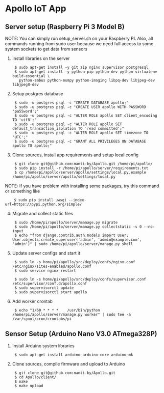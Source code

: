Apollo IoT App
==============


Server setup (Raspberry Pi 3 Model B)
-------------------------------------

NOTE: You can simply run setup_server.sh on your Raspberry PI. Also, all commands running from sudo user because we
need full access to some system sockets to get data from sensors

1. Install libraries on the server

        $ sudo apt-get install -y git zip nginx supervisor postgresql
        $ sudo apt-get install -y python-pip python-dev python-virtualenv build-essential \
          python-smbus python-numpy python-imaging libpq-dev libjpeg-dev libjpeg8-dev


3. Setup postgres database

        $ sudo -u postgres psql -c "CREATE DATABASE apollo;"
        $ sudo -u postgres psql -c "CREATE USER apollo WITH PASSWORD 'pa55word';"
        $ sudo -u postgres psql -c "ALTER ROLE apollo SET client_encoding TO 'utf8';"
        $ sudo -u postgres psql -c "ALTER ROLE apollo SET default_transaction_isolation TO 'read committed';"
        $ sudo -u postgres psql -c "ALTER ROLE apollo SET timezone TO 'UTC';"
        $ sudo -u postgres psql -c "GRANT ALL PRIVILEGES ON DATABASE apollo TO apollo;"


3. Clone sources, install app requirements and setup local config

        $ git clone git@github.com:manti-by/Apollo.git /home/pi/apollo/
        $ sudo pip install -r /home/pi/apollo/server/requirements.txt
        $ cp /home/pi/apollo/server/apollo/settings/local.py.example /home/pi/apollo/server/apollo/settings/local.py

NOTE: If you have problem with installing some packages, try this command or something like

        $ sudo pip install uwsgi --index-url=https://pypi.python.org/simple/


4. Migrate and collect static files

        $ sudo /home/pi/apollo/server/manage.py migrate
        $ sudo /home/pi/apollo/server/manage.py collectstatic -v 0 --no-input
        $ echo "from django.contrib.auth.models import User; User.objects.create_superuser('admin', 'admin@example.com', 'admin')" | sudo /home/pi/apollo/server/manage.py shell


5. Update server configs and start it

        $ sudo ln -s home/pi/apollo/src/deploy/confs/nginx.conf /etc/nginx/sites-enabled/apollo.conf
        $ sudo service nginx restart

        $ sudo ln -s home/pi/apollo/src/deploy/confs/supervisor.conf /etc/supervisor/conf.d/apollo.conf
        $ sudo supervisorctl update
        $ sudo supervisorctl start apollo


6. Add worker crontab

        $ echo "1/60 * * * *    /usr/bin/python /home/pi/apollo/server/manage.py worker" | sudo tee -a /var/spool/cron/crontabs/pi



Sensor Setup (Arduino Nano V3.0 ATmega328P)
-------------------------------------------

1. Install Arduino system libraries 

        $ sudo apt-get install arduino arduino-core arduino-mk


2. Clone sources, compile firmware and upload to Arduino 

        $ git clone git@github.com:manti-by/Apollo.git
        $ cd Apollo/client/
        $ make
        $ make upload
